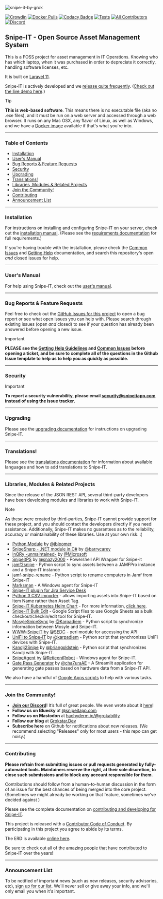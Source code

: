 ![snipe-it-by-grok](https://github.com/grokability/snipe-it/assets/197404/b515673b-c7c8-4d9a-80f5-9fa58829a602)

[![Crowdin](https://d322cqt584bo4o.cloudfront.net/snipe-it/localized.svg)](https://crowdin.com/project/snipe-it) [![Docker Pulls](https://img.shields.io/docker/pulls/snipe/snipe-it.svg)](https://hub.docker.com/r/snipe/snipe-it/) [![Codacy Badge](https://app.codacy.com/project/badge/Grade/553ce52037fc43ea99149785afcfe641)](https://app.codacy.com/gh/snipe/snipe-it/dashboard?utm_source=gh&utm_medium=referral&utm_content=&utm_campaign=Badge_grade) [![Tests](https://github.com/grokability/snipe-it/actions/workflows/tests.yml/badge.svg)](https://github.com/grokability/snipe-it/actions/workflows/tests.yml)
[![All Contributors](https://img.shields.io/badge/all_contributors-331-orange.svg?style=flat-square)](#contributing) [![Discord](https://badgen.net/badge/icon/discord?icon=discord&label)](https://discord.gg/yZFtShAcKk)

## Snipe-IT - Open Source Asset Management System

This is a FOSS project for asset management in IT Operations. Knowing who has which laptop, when it was purchased in order to depreciate it correctly, handling software licenses, etc.

It is built on [Laravel 11](http://laravel.com).

Snipe-IT is actively developed and we [release quite frequently](https://github.com/grokability/snipe-it/releases). ([Check out the live demo here](https://snipeitapp.com/demo/).)

> [!TIP]
> __This is web-based software__. This means there is no executable file (aka no .exe files), and it must be run on a web server and accessed through a web browser. It runs on any Mac OSX, any flavor of Linux, as well as Windows, and we have a [Docker image](https://snipe-it.readme.io/docs/docker) available if that's what you're into.

-----

### Table of Contents
* [Installation](#installation)
* [User's Manual](#users-manual)
* [Bug Reports & Feature Requests](#bug-reports--feature-requests)
* [Security](#security)
* [Upgrading](#upgrading)
* [Translations!](#translations-)
* [Libraries, Modules & Related Projects](#libraries-modules--related-projects)
* [Join the Community!](#join-the-community)
* [Contributing](#contributing)
* [Announcement List](#announcement-list)


-----

### Installation

For instructions on installing and configuring Snipe-IT on your server, check out the [installation manual](https://snipe-it.readme.io/docs). (Please see the [requirements documentation](https://snipe-it.readme.io/docs/requirements) for full requirements.)

If you're having trouble with the installation, please check the [Common Issues](https://snipe-it.readme.io/docs/common-issues) and [Getting Help](https://snipe-it.readme.io/docs/getting-help) documentation, and search this repository's open *and* closed issues for help.

-----
### User's Manual
For help using Snipe-IT, check out the [user's manual](https://snipe-it.readme.io/docs/overview).

-----
### Bug Reports & Feature Requests

Feel free to check out the [GitHub Issues for this project](https://github.com/grokability/snipe-it/issues) to open a bug report or see what open issues you can help with. Please search through existing issues (open *and* closed) to see if your question has already been answered before opening a new issue.

> [!IMPORTANT]  
> **PLEASE see the [Getting Help Guidelines](https://snipe-it.readme.io/docs/getting-help) and [Common Issues](https://snipe-it.readme.io/docs/common-issues) before opening a ticket, and be sure to complete all of the questions in the Github Issue template to help us to help you as quickly as possible.**

-----

### Security

> [!IMPORTANT]
> **To report a security vulnerability, please email security@snipeitapp.com instead of using the issue tracker.**
-----


### Upgrading

Please see the [upgrading documentation](https://snipe-it.readme.io/docs/upgrading) for instructions on upgrading Snipe-IT.

------
### Translations!

Please see the [translations documentation](https://snipe-it.readme.io/docs/translations) for information about available languages and how to add translations to Snipe-IT.

-----

### Libraries, Modules & Related Projects

Since the release of the JSON REST API, several third-party developers have been developing modules and libraries to work with Snipe-IT.  

> [!NOTE]  
> As these were created by third-parties, Snipe-IT cannot provide support for these project, and you should contact the developers directly if you need assistance. Additionally, Snipe-IT makes no guarantees as to the reliability, accuracy or maintainability of these libraries. Use at your own risk. :)

- [Python Module](https://github.com/jbloomer/SnipeIT-PythonAPI) by [@jbloomer](https://github.com/jbloomer)
- [SnipeSharp - .NET module in C#](https://github.com/barrycarey/SnipeSharp) by [@barrycarey](https://github.com/barrycarey)
- [InQRy -unmaintained-](https://github.com/Microsoft/InQRy) by [@Microsoft](https://github.com/Microsoft)
- [SnipeitPS](https://github.com/snazy2000/SnipeitPS) by [@snazy2000](https://github.com/snazy2000) - Powershell API Wrapper for Snipe-it
- [jamf2snipe](https://github.com/grokability/jamf2snipe) - Python script to sync assets between a JAMFPro instance and a Snipe-IT instance
- [jamf-snipe-rename](https://macblog.org/jamf-snipe-rename/) - Python script to rename computers in Jamf from Snipe-IT
- [Marksman](https://github.com/Scope-IT/marksman) - A Windows agent for Snipe-IT
- [Snipe-IT plugin for Jira Service Desk](https://marketplace.atlassian.com/apps/1220964/snipe-it-for-jira)
- [Python 3 CSV importer](https://github.com/gastamper/snipeit-csvimporter) - allows importing assets into Snipe-IT based on Item Name rather than Asset Tag.
- [Snipe-IT Kubernetes Helm Chart](https://github.com/t3n/helm-charts/tree/master/snipeit) - For more information, [click here](https://hub.helm.sh/charts/t3n/snipeit).
- [Snipe-IT Bulk Edit](https://github.com/bricelabelle/snipe-it-bulkedit) - Google Script files to use Google Sheets as a bulk checkout/checkin/edit tool for Snipe-IT.
- [MosyleSnipeSync](https://github.com/RodneyLeeBrands/MosyleSnipeSync) by [@Karpadiem](https://github.com/Karpadiem) - Python script to synchronize information between Mosyle and Snipe-IT.
- [WWW::SnipeIT](https://github.com/SEDC/perl-www-snipeit) by [@SEDC](https://github.com/SEDC) - perl module for accessing the API
- [UniFi to Snipe-IT](https://github.com/RodneyLeeBrands/UnifiSnipeSync) by [@karpadiem](https://github.com/karpadiem) - Python script that synchronizes UniFi devices with Snipe-IT.
- [Kandji2Snipe](https://github.com/grokability/kandji2snipe) by [@briangoldstein](https://github.com/briangoldstein) - Python script that synchronizes Kandji with Snipe-IT.
- [SnipeAgent](https://github.com/ReticentRobot/SnipeAgent) by [@ReticentRobot](https://github.com/ReticentRobot) - Windows agent for Snipe-IT.
- [Gate Pass Generator](https://github.com/cha7uraAE/snipe-it-gate-pass-system) by [@cha7uraAE](https://github.com/cha7uraAE) - A Streamlit application for generating gate passes based on hardware data from a Snipe-IT API.

We also have a handful of [Google Apps scripts](https://github.com/grokability/google-apps-scripts-for-snipe-it) to help with various tasks.

-----

### Join the Community!

- **[Join our Discord](https://discord.gg/yZFtShAcKk)!** It’s full of great people. We even wrote about it [here](https://grokstar.dev/culture/2024/06/the-unlikely-rise-of-discord-as-a-support-channel/)!
- **Follow us on Bluesky** at [@snipeitapp.com](https://bsky.app/profile/snipeitapp.com)
- **Follow us on Mastodon** at [hachyderm.io/@grokability](https://hachyderm.io/@grokability)
- **Follow our blog** at [Grokstar.Dev](https://grokstar.dev)
- **Subscribe here** on Github for notifications about new releases. (We recommend selecting "Releases" only for most users - this repo can get noisy.)

-----

### Contributing

**Please refrain from submitting issues or pull requests generated by fully-automated tools. Maintainers reserve the right, at their sole discretion, to close such submissions and to block any account responsible for them.** 

Contributions should follow from a human-to-human discussion in the form of an issue for the best chances of being merged into the core project. (Sometimes we might already be working on that feature, sometimes we've decided against )

Please see the complete documentation on [contributing and developing for Snipe-IT](https://snipe-it.readme.io/docs/contributing-overview).

This project is released with a [Contributor Code of Conduct](CODE_OF_CONDUCT.md). By participating in this project you agree to abide by its terms.

The ERD is available [online here](https://drawsql.app/templates/snipe-it).

Be sure to check out all of the [amazing people](CONTRIBUTORS.md) that have contributed to Snipe-IT over the years!

------
### Announcement List

To be notified of important news (such as new releases, security advisories, etc), [sign up for our list](http://eepurl.com/XyZKz). We'll never sell or give away your info, and we'll only email you when it's important.



